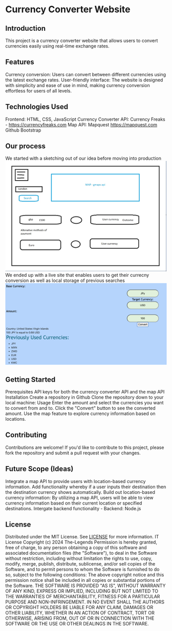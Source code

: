 # Currency Converter Website

## Introduction
This project is a currency converter website that allows users to convert currencies easily using real-time exchange rates.

## Features
Currency conversion: Users can convert between different currencies using the latest exchange rates.
User-friendly interface: The website is designed with simplicity and ease of use in mind, making currency conversion effortless for users of all levels.

## Technologies Used
Frontend: HTML, CSS, JavaScript
Currency Converter API:  Currency Freaks - https://currencyfreaks.com
Map API: Mapquest https://mapquest.com
Github
Bootstrap

## Our process
We started with a sketching out of our idea before moving into production
<img src="./assets/images/Draft screenshot.jpg">
We ended up with a live site that enables users to get their currecny conversion as well as local storage of previous searches
<img src="./assets/images/Screenshot 2024-02-08 at 22.29.31.png">

## Getting Started
Prerequisites
API keys for both the currency converter API and the map API
Installation
Create a repository in Github
Clone the repository down to your local machine:
Usage
Enter the amount and select the currencies you want to convert from and to.
Click the "Convert" button to see the converted amount.
Use the map feature to explore currency information based on locations.

## Contributing
Contributions are welcome! If you'd like to contribute to this project, please fork the repository and submit a pull request with your changes.

## Future Scope (Ideas)
Integrate a map API to provide users with location-based currency information.
Add functionality whereby if a user inputs their destination then the destination currency shows automatically.
Build out location-based currency information: By utilizing a map API, users will be able to view currency information based on their current location or specified destinations.
Intergate backend functionality - Backend: Node.js

## License
Distributed under the MIT License. See [LICENSE](https://github.com/saddiecodes/UPI-Project-1) for more information.
IT License
Copyright (c) 2024 The-Legends
Permission is hereby granted, free of charge, to any person obtaining a copy
of this software and associated documentation files (the "Software"), to deal
in the Software without restriction, including without limitation the rights
to use, copy, modify, merge, publish, distribute, sublicense, and/or sell
copies of the Software, and to permit persons to whom the Software is
furnished to do so, subject to the following conditions:
The above copyright notice and this permission notice shall be included in all
copies or substantial portions of the Software.
THE SOFTWARE IS PROVIDED "AS IS", WITHOUT WARRANTY OF ANY KIND, EXPRESS OR
IMPLIED, INCLUDING BUT NOT LIMITED TO THE WARRANTIES OF MERCHANTABILITY,
FITNESS FOR A PARTICULAR PURPOSE AND NON-INFRINGEMENT. IN NO EVENT SHALL THE
AUTHORS OR COPYRIGHT HOLDERS BE LIABLE FOR ANY CLAIM, DAMAGES OR OTHER
LIABILITY, WHETHER IN AN ACTION OF CONTRACT, TORT OR OTHERWISE, ARISING FROM,
OUT OF OR IN CONNECTION WITH THE SOFTWARE OR THE USE OR OTHER DEALINGS IN THE
SOFTWARE.